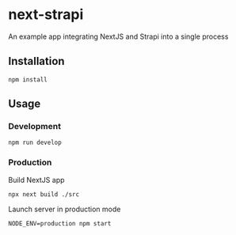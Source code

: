 # next-strapi

An example app integrating NextJS and Strapi into a single process

## Installation

```
npm install
```

## Usage

### Development

```
npm run develop
```

### Production

Build NextJS app
```
npx next build ./src
```

Launch server in production mode
```
NODE_ENV=production npm start
```
